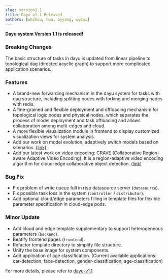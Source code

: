 ```yaml
---
slug: version1.1
title: Dayu v1.1 Released
authors: [whzhou, hwu, byyang, wydai]
---
```


**Dayu system Version 1.1 is released!**

<!-- truncate -->

### Breaking Changes
The basic structure of tasks in dayu is updated from linear pipeline to topological dag (directed acyclic graph) to support more complicated application scenarios.

### Features
- A brand-new forwarding mechanism in the dayu system for tasks with dag structure, including splitting nodes with forking and merging nodes with redis.
- A fine-grained and flexible deployment and offloading mechanism for topological logic nodes and physical nodes, which separates the process of model deployment and task offloading and allows collaboration among multi-edges and cloud.
- A more flexible visualization module in frontend to display customized visualization views for system analysis.
- Add our work on model evolution, adaptively switch models based on scenarios. [(link)](https://github.com/dayu-autostreamer/dayu/tree/v1.1/template/scheduler/model-switch.yaml)
- Add our latest work on video encoding: CRAVE (Collaborative Region-aware Adaptive Video Encoding). It is a region-adaptive video encoding algorithm for cloud-edge collaborative object detection. [(link)](https://github.com/dayu-autostreamer/dayu/tree/v1.1/template/scheduler/crave.yaml)

### Bug Fix
- Fix problem of write queue full in rtsp datasource server (`datasource`).
- Fix possible task loss in the system (`controller` / `distributor`).
- Add optional cloud/edge parameters filling in template files for flexible parameter specification in cloud-edge pods.

### Minor Update
- Add cloud and edge template supplementary to support heterogeneous parameters (`backend`).
- Beatify frontend pages (`frontend`).
- Refactor template directory to simplify file structure.
- Unify the base image for system components. 
- Add application of age classification. (Current available applications: car-detection, face-detection, gender-classification, age-classification)


For more details, please refer to [dayu-v1.1](https://github.com/dayu-autostreamer/dayu/releases/tag/v1.1).

